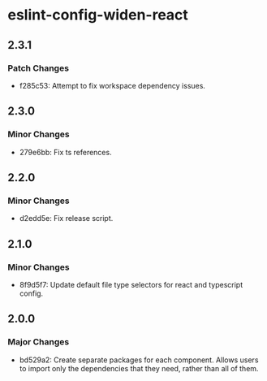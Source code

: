 # eslint-config-widen-react

## 2.3.1

### Patch Changes

- f285c53: Attempt to fix workspace dependency issues.

## 2.3.0

### Minor Changes

- 279e6bb: Fix ts references.

## 2.2.0

### Minor Changes

- d2edd5e: Fix release script.

## 2.1.0

### Minor Changes

- 8f9d5f7: Update default file type selectors for react and typescript config.

## 2.0.0

### Major Changes

- bd529a2: Create separate packages for each component. Allows users to import
  only the dependencies that they need, rather than all of them.
